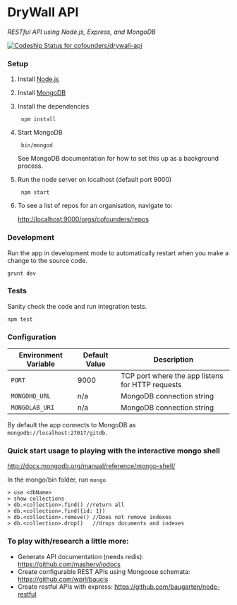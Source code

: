 # DryWall API

*RESTful API using Node.js, Express, and MongoDB*

[ ![Codeship Status for cofounders/drywall-api](https://codeship.io/projects/cb87fab0-04be-0132-38cc-22164d46567f/status)](https://codeship.io/projects/30705)

### Setup

1. Install [Node.js](http://nodejs.org/)

1. Install [MongoDB](http://docs.mongodb.org/manual/installation/)

1. Install the dependencies

		npm install

1. Start MongoDB

		bin/mongod

    See MongoDB documentation for how to set this up as a background process.

1. Run the node server on localhost (default port 9000)

		npm start

1. To see a list of repos for an organisation, navigate to:

	<http://localhost:9000/orgs/cofounders/repos>

### Development

Run the app in development mode to automatically restart when you make a change to the source code.

    grunt dev

### Tests

Sanity check the code and run integration tests.

    npm test

### Configuration

| Environment Variable | Default Value | Description |
| --- | --- |--- |
| `PORT` | 9000 | TCP port where the app listens for HTTP requests |
| `MONGOHQ_URL` | n/a | MongoDB connection string |
| `MONGOLAB_URI` | n/a | MongoDB connection string |

By default the app connects to MongoDB as `mongodb://localhost:27017/gitdb`.

### Quick start usage to playing with the interactive mongo shell

<http://docs.mongodb.org/manual/reference/mongo-shell/>

In the mongo/bin folder, run `mongo`

	> use <dbName>
	> show collections
	> db.<collection>.find() //return all
	> db.<collection>.find({id: 1})
	> db.<collection>.remove() //Does not remove indexes
	> db.<collection>.drop()   //drops documents and indexes

### To play with/research a little more:

- Generate API documentation (needs redis): <https://github.com/mashery/iodocs>
- Create configurable REST APIs using Mongoose schemata: <https://github.com/wprl/baucis>
- Create restful APIs with express: <https://github.com/baugarten/node-restful>
